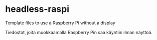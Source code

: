 # headless-raspi
Template files to use a Raspberry Pi without a display

Tiedostot, joita muokkaamalla Raspberry Pin saa käyntiin ilman näyttöä.
